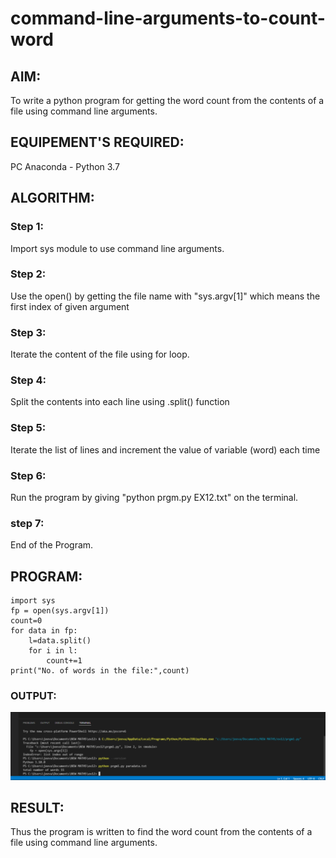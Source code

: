 # command-line-arguments-to-count-word
## AIM:
To write a python program for getting the word count from the contents of a file using command line arguments.
## EQUIPEMENT'S REQUIRED: 
PC
Anaconda - Python 3.7
## ALGORITHM: 
### Step 1:
Import sys module to use command line arguments.

### Step 2:
Use the open() by getting the file name with "sys.argv[1]" which means the first index of given argument

### Step 3:
Iterate the content of the file using for loop.

### Step 4:
Split the contents into each line using .split() function

### Step 5:
Iterate the list of lines and increment the value of variable (word) each time

### Step 6:
Run the program by giving "python prgm.py EX12.txt" on the terminal.

### step 7:
End of the Program.

## PROGRAM:
```
import sys
fp = open(sys.argv[1])
count=0
for data in fp:
    l=data.split()
    for i in l:
        count+=1
print("No. of words in the file:",count)
```

### OUTPUT:
![output](count.png)



## RESULT:
Thus the program is written to find the word count from the contents of a file using command line arguments.
